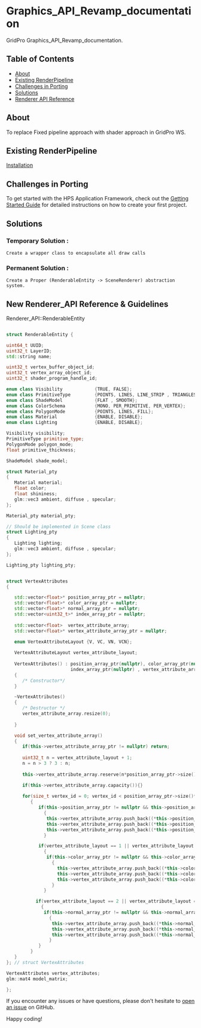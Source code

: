 # Graphics_API_Revamp_documentation

GridPro Graphics_API_Revamp_documentation.

## Table of Contents

- [About](#about)
- [Existing RenderPipeline](#existing-renderpipeline)
- [Challenges in Porting](#challenges-in-porting)
- [Solutions](#solutions)
- [Renderer API Reference](#renderer-api-reference)


## About

To replace Fixed pipeline approach with shader approach in GridPro WS. 

## Existing RenderPipeline

[Installation](Installation.md)

## Challenges in Porting

To get started with the HPS Application Framework, check out the [Getting Started Guide](./docs/getting-started.md) for detailed instructions on how to create your first project.

## Solutions

### Temporary Solution : 
    Create a wrapper class to encapsulate all draw calls

### Permanent Solution :
    Create a Proper (RenderableEntity -> SceneRenderer) abstraction system.
  
## New Renderer_API Reference & Guidelines

Renderer_API::RenderableEntity

```cpp

struct RenderableEntity {

uint64_t UUID;
uint32_t LayerID;
std::string name;

uint32_t vertex_buffer_object_id;
uint32_t vertex_array_object_id;
uint32_t shader_program_handle_id;

enum class Visibility            {TRUE, FALSE};
enum class PrimitiveType         {POINTS, LINES, LINE_STRIP , TRIANGLES , TRIANGLE_STRIP , QUAD};
enum class ShadeModel            {FLAT , SMOOTH};
enum class ColorSchema           {MONO, PER_PRIMITIVE, PER_VERTEX};
enum class PolygonMode           {POINTS, LINES, FILL};
enum class Material              {ENABLE, DISABLE};
enum class Lighting              {ENABLE, DISABLE};

Visibility visibility;
PrimitiveType primitive_type;
PolygonMode polygon_mode;
float primitive_thickness;

ShadeModel shade_model;

struct Material_pty
{   
   Material material;
   float color;
   float shininess;
   glm::vec3 ambient, diffuse , specular;
};

Material_pty material_pty;

// Should be implemented in Scene class
struct Lighting_pty
{   
   Lighting lighting;
   glm::vec3 ambient, diffuse , specular;
};

Lighting_pty lighting_pty;


struct VertexAttributes 
{

   std::vector<float>* position_array_ptr = nullptr;
   std::vector<float>* color_array_ptr = nullptr;
   std::vector<float>* normal_array_ptr = nullptr;
   std::vector<uint32_t>* index_array_ptr = nullptr;
   
   std::vector<float>  vertex_attribute_array;
   std::vector<float>* vertex_attribute_array_ptr = nullptr;

   enum VertexAttributeLayout {V, VC, VN, VCN};
  
   VertexAttributeLayout vertex_attribute_layout;
   
   VertexAttributes() : position_array_ptr(nullptr), color_array_ptr(nullptr), normal_array_ptr(nullptr), 
                        index_array_ptr(nullptr) , vertex_attribute_array_ptr(nullptr)                 
   {
      /* Constructor*/
   }

   ~VertexAttributes()
   {
      /* Destructor */
      vertex_attribute_array.resize(0);
     
   }

   void set_vertex_attribute_array()
   {  
      if(this->vertex_attribute_array_ptr != nullptr) return;
         
      uint32_t n = vertex_attribute_layout + 1; 
      n = n > 3 ? 3 : n;    
      
      this->vertex_attribute_array.reserve(n*position_array_ptr->size());

      if(this->vertex_attribute_array.capacity()){}
      
      for(size_t vertex_id = 0; vertex_id < position_array_ptr->size()*n; vertex_id += n)
         {       
            if(this->position_array_ptr != nullptr && this->position_array_ptr->size() != 0 )
              {
               this->vertex_attribute_array.push_back((*this->position_array_ptr)[vertex_id]);
               this->vertex_attribute_array.push_back((*this->position_array_ptr)[vertex_id+1]);
               this->vertex_attribute_array.push_back((*this->position_array_ptr)[vertex_id+2]);
              }

            if(vertex_attribute_layout == 1 || vertex_attribute_layout == 3 )
              {           
               if(this->color_array_ptr != nullptr && this->color_array_ptr->size() != 0 )
                 {
                   this->vertex_attribute_array.push_back((*this->color_array_ptr)[vertex_id]);
                   this->vertex_attribute_array.push_back((*this->color_array_ptr)[vertex_id+1]);
                   this->vertex_attribute_array.push_back((*this->color_array_ptr)[vertex_id+2]);
                 }
              }

           if(vertex_attribute_layout == 2 || vertex_attribute_layout == 3 )
             {
              if(this->normal_array_ptr != nullptr && this->normal_array_ptr->size() != 0 )
                {
                 this->vertex_attribute_array.push_back((*this->normal_array_ptr)[vertex_id]);
                 this->vertex_attribute_array.push_back((*this->normal_array_ptr)[vertex_id+1]);
                 this->vertex_attribute_array.push_back((*this->normal_array_ptr)[vertex_id+2]);
                }
            }
         }
   }
}; // struct VertexAttributes

VertexAttributes vertex_attributes;
glm::mat4 model_matrix;

};

```


If you encounter any issues or have questions, please don't hesitate to [open an issue](https://github.com/ksrikar1234/HPS_API_Documentation/issues) on GitHub.

Happy coding!
